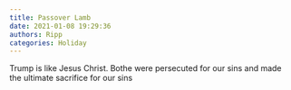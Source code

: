 ```yaml
---
title: Passover Lamb
date: 2021-01-08 19:29:36
authors: Ripp
categories: Holiday
---
```


 Trump is like Jesus Christ.   Bothe were persecuted for our sins and made the ultimate sacrifice for our sins